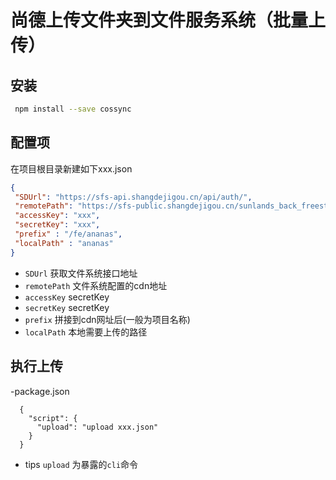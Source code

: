 # 尚德上传文件夹到文件服务系统（批量上传）

## 安装
 ```sh
  npm install --save cossync
 ```
 ## 配置项
在项目根目录新建如下xxx.json

 ```json
 {
  "SDUrl": "https://sfs-api.shangdejigou.cn/api/auth/",
  "remotePath": "https://sfs-public.shangdejigou.cn/sunlands_back_freestudy",
  "accessKey": "xxx",
  "secretKey": "xxx",
  "prefix" : "/fe/ananas",
  "localPath" : "ananas"
}
 ```
  * `SDUrl` 获取文件系统接口地址
  * `remotePath` 文件系统配置的cdn地址
  * `accessKey` secretKey
  * `secretKey` secretKey
  * `prefix` 拼接到cdn网址后(一般为项目名称)
  * `localPath` 本地需要上传的路径

## 执行上传
  
-package.json
```
  {
    "script": {
      "upload": "upload xxx.json"
    }
  }
```
* tips `upload` 为暴露的`cli`命令